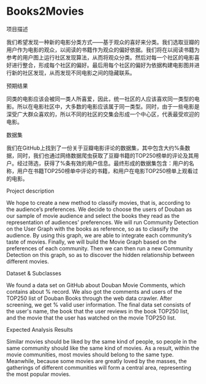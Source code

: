 # Books2Movies
项目描述

我们希望发现一种新的电影分类方式——基于观众的喜好来分类。我们选取豆瓣的用户作为电影的观众，以阅读的书籍作为观众的偏好依据。我们将在以阅读书籍为参考的用户图上运行社区发现算法，从而将观众分类。然后对每一个社区的电影喜好进行整合，形成每个社区的偏好。最后用每个社区的偏好为依据构建电影图并进行新的社区发现，从而发现不同电影之间的隐藏联系。

预期结果

同类的电影应该会被同一类人所喜爱，因此，统一社区的人应该喜欢同一类型的电影。所以在电影社区中，大多数的电影应该属于同一类型。同时，由于一些电影是深受广大群众喜欢的，所以不同的社区的交集会形成一个中心区，代表最受欢迎的电影。

数据集

我们在GitHub上找到了一份关于豆瓣电影评论的数据集，其中包含大约%条数据，同时，我们也通过网络数据爬虫获取了豆瓣书籍的TOP250榜单的评论及其用户。经过筛选，获得了%条有效的用户信息。最终形成的数据集包含：用户的名称，用户在书籍TOP250榜单中评论的书籍，和用户在电影TOP250榜单上观看过的电影。

Project description

We hope to create a new method to classify movies, that is, according to the audience’s preferences.  We decide to choose the users of Douban as our sample of movie audience and select the books they read as the representation of audiences' preferences.  We will run Community Detection on the User Graph with the books as reference, so as to classify the audience.  By using this graph, we are able to integrate each community’s taste of movies.  Finally, we will build the Movie Graph based on the preferences of each community.  Then we can then run a new Community Detection on this graph, so as to discover the hidden relationship between different movies.

Dataset & Subclasses

We found a data set on GitHub about Douban Movie Comments, which contains about % record. We also got the comments and users of the TOP250 list of Douban Books through the web data crawler. After screening, we get % valid user information. The final data set consists of the user's name, the book that the user reviews in the book TOP250 list, and the movie that the user has watched on the movie TOP250 list.

Expected Analysis Results

Similar movies should be liked by the same kind of people, so people in the same community should like the same kind of movies. As a result, within the movie communities, most movies should belong to the same type. Meanwhile, because some movies are greatly loved by the masses, the gatherings of different communities will form a central area, representing the most popular movies.
